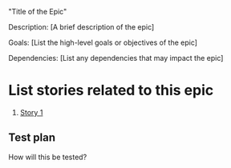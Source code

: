 "Title of the Epic"

Description: [A brief description of the epic]

Goals: [List the high-level goals or objectives of the epic]

Dependencies: [List any dependencies that may impact the epic]

# List stories related to this epic
1. [Story 1](stories/story_template_mde7.md)

## Test plan
How will this be tested?
